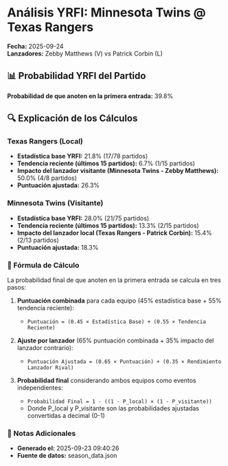 # Análisis YRFI: Minnesota Twins @ Texas Rangers

**Fecha:** 2025-09-24  
**Lanzadores:** Zebby Matthews (V) vs Patrick Corbin (L)

## 📊 Probabilidad YRFI del Partido

**Probabilidad de que anoten en la primera entrada:** 39.8%

## 🔍 Explicación de los Cálculos

### Texas Rangers (Local)
- **Estadística base YRFI:** 21.8% (17/78 partidos)
- **Tendencia reciente (últimos 15 partidos):** 6.7% (1/15 partidos)
- **Impacto del lanzador visitante (Minnesota Twins - Zebby Matthews):** 50.0% (4/8 partidos)
- **Puntuación ajustada:** 26.3%

### Minnesota Twins (Visitante)
- **Estadística base YRFI:** 28.0% (21/75 partidos)
- **Tendencia reciente (últimos 15 partidos):** 13.3% (2/15 partidos)
- **Impacto del lanzador local (Texas Rangers - Patrick Corbin):** 15.4% (2/13 partidos)
- **Puntuación ajustada:** 18.3%

### 📝 Fórmula de Cálculo

La probabilidad final de que anoten en la primera entrada se calcula en tres pasos:

1. **Puntuación combinada** para cada equipo (45% estadística base + 55% tendencia reciente):
   - `Puntuación = (0.45 × Estadística Base) + (0.55 × Tendencia Reciente)`

2. **Ajuste por lanzador** (65% puntuación combinada + 35% impacto del lanzador contrario):
   - `Puntuación Ajustada = (0.65 × Puntuación) + (0.35 × Rendimiento Lanzador Rival)`

3. **Probabilidad final** considerando ambos equipos como eventos independientes:
   - `Probabilidad Final = 1 - ((1 - P_local) × (1 - P_visitante))`
   - Donde P_local y P_visitante son las probabilidades ajustadas convertidas a decimal (0-1)

### 📌 Notas Adicionales

- **Generado el:** 2025-09-23 09:40:26
- **Fuente de datos:** season_data.json
